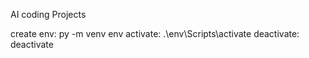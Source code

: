 AI coding Projects

create env: py -m venv env 
activate: .\env\Scripts\activate
deactivate: deactivate

